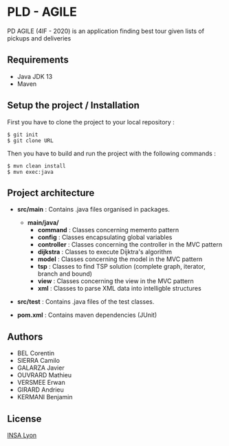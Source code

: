 # PLD - AGILE
PD AGILE (4IF - 2020) is an application finding best tour given lists of pickups and deliveries

## Requirements
- Java JDK 13
- Maven

## Setup the project / Installation
First you have to clone the project to your local repository :
```
$ git init
$ git clone URL
```

Then you have to build and run the project with the following commands :
```
$ mvn clean install
$ mvn exec:java
```
## Project architecture
- **src/main** : Contains .java files organised in packages.
    - **main/java/**
        - **command** : Classes concerning memento pattern
        - **config** : Classes encapsulating global variables
        - **controller** : Classes concerning the controller in the MVC pattern
        - **dijkstra** : Classes to execute Dijktra's algorithm
        - **model** : Classes concerning the model in the MVC pattern            
        - **tsp** : Classes to find TSP solution (complete graph, iterator, branch and bound)
        - **view** : Classes concerning the view in the MVC pattern
        - **xml** : Classes to parse XML data into intelligble structures 

- **src/test** : Contains .java files of the test classes.
- **pom.xml** : Contains maven dependencies (JUnit)


## Authors
- BEL Corentin
- SIERRA Camilo
- GALARZA Javier
- OUVRARD Mathieu
- VERSMEE Erwan
- GIRARD Andrieu
- KERMANI Benjamin

## License
[INSA Lyon](https://www.insa-lyon.fr/)
